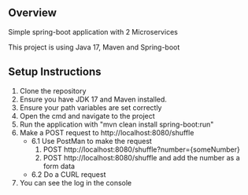 ## Overview
Simple spring-boot application with 2 Microservices

This project is using Java 17, Maven and Spring-boot

## Setup Instructions

1. Clone the repository 
2. Ensure you have JDK 17 and Maven installed.
3. Ensure your path variables are set correctly 
4. Open the cmd and navigate to the project
5. Run the application with "mvn clean install spring-boot:run"
6. Make a POST request to http://localhost:8080/shuffle
   * 6.1 Use PostMan to make the request
     1) POST http://localhost:8080/shuffle?number={someNumber}
     2) POST http://localhost:8080/shuffle and add the number as a form data<br/>
   * 6.2 Do a CURL request
7. You can see the log in the console
   

